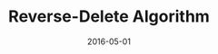 ---
layout: project
type: project
image: images/reverse-delete.jpg
title: Reverse-Delete Algorithm
# All dates must be YYYY-MM-DD format!
date: 2016-05-01
labels:
  - Graphviz
  - Tkinter
  - Python
permalink: https://github.com/uday96/ReverseDeleteAlgorithm
summary: Graphical visualisation of Reverse-Delete Algorithm on any input weighted graph.
---